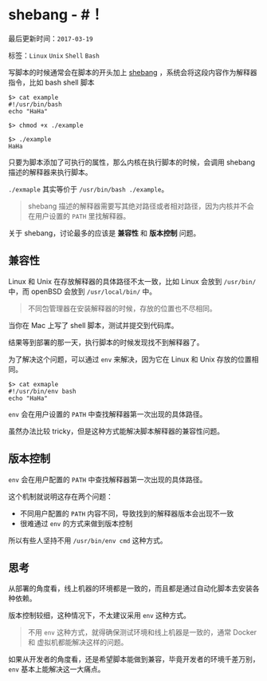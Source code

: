 # shebang - #！

最后更新时间：`2017-03-19`

标签：`Linux` `Unix` `Shell` `Bash`

写脚本的时候通常会在脚本的开头加上 [shebang](https://en.wikipedia.org/wiki/Shebang_(Unix)) ，系统会将这段内容作为解释器指令，比如 bash shell 脚本

```
$> cat example
#!/usr/bin/bash
echo "HaHa"

$> chmod +x ./example

$> ./example
HaHa
```

只要为脚本添加了可执行的属性，那么内核在执行脚本的时候，会调用 shebang 描述的解释器来执行脚本。

`./exmaple` 其实等价于 `/usr/bin/bash ./example`。

> shebang 描述的解释器需要写其绝对路径或者相对路径，因为内核并不会在用户设置的 `PATH` 里找解释器。

关于 shebang，讨论最多的应该是 **兼容性** 和 **版本控制** 问题。

## 兼容性

Linux 和 Unix 在存放解释器的具体路径不太一致，比如 Linux 会放到 `/usr/bin/` 中，而 openBSD 会放到 `/usr/local/bin/` 中。

> 不同包管理器在安装解释器的时候，存放的位置也不尽相同。

当你在 Mac  上写了 shell  脚本，测试并提交到代码库。

结果等到部署的那一天，执行脚本的时候发现找不到解释器了。

为了解决这个问题，可以通过 `env` 来解决，因为它在 Linux 和 Unix 存放的位置相同。

```
$> cat exmaple
#!/usr/bin/env bash
echo "HaHa"
```

`env` 会在用户设置的 `PATH` 中查找解释器第一次出现的具体路径。

虽然办法比较 tricky，但是这种方式能解决脚本解释器的兼容性问题。


## 版本控制

`env` 会在用户配置的 `PATH` 中查找解释器第一次出现的具体路径。

这个机制就说明这存在两个问题：

- 不同用户配置的 `PATH` 内容不同，导致找到的解释器版本会出现不一致
- 很难通过 `env` 的方式来做到版本控制

所以有些人坚持不用 `/usr/bin/env cmd` 这种方式。

## 思考

从部署的角度看，线上机器的环境都是一致的，而且都是通过自动化脚本去安装各种依赖。

版本控制较细，这种情况下，不太建议采用 `env` 这种方式。

> 不用 `env` 这种方式，就得确保测试环境和线上机器是一致的，通常 Docker 和 虚拟机都能解决这样的问题。

如果从开发者的角度看，还是希望脚本能做到兼容，毕竟开发者的环境千差万别，`env`  基本上能解决这一大痛点。
